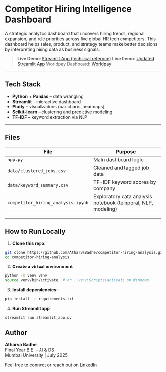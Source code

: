 # Competitor Hiring Intelligence Dashboard

 A strategic analytics dashboard that uncovers hiring trends, regional expansion, and role priorities across five global HR tech competitors. This dashboard helps sales, product, and strategy teams make better decisions by interpreting hiring data as business signals.

> **Live Demo**: [Streamlit App (technical refernce)](https://competitor-hiring-analysis-nvidydztarwnskysxtaur3.streamlit.app/)
> **Live Demo**: [Updated Streamlit App](https://competitor-hiring-analysis-g3jgwogwvzekieccsvnsk8.streamlit.app/#multiplier)
> Worldpay Dashboard: [Worldpay](https://competitor-hiring-analysis-ciiprgkgzpbgkhcscxvjas.streamlit.app/)

---

## Tech Stack

- **Python** + **Pandas** – data wrangling
- **Streamlit** – interactive dashboard
- **Plotly** – visualizations (bar charts, heatmaps)
- **Scikit-learn** – clustering and predictive modeling
- **TF-IDF** – keyword extraction via NLP

---

##  Files

| File | Purpose |
|------|---------|
| `app.py` | Main dashboard logic |
| `data/clustered_jobs.csv` | Cleaned and tagged job data |
| `data/keyword_summary.csv` | TF-IDF keyword scores by company |
| `competitor_hiring_analysis.ipynb` | Exploratory data analysis notebook (temporal, NLP, modeling) |

---

## How to Run Locally

1. **Clone this repo**:
```bash
git clone https://github.com/AtharvaBadhe/competitor-hiring-analysis.git
cd competitor-hiring-analysis

```
2. **Create a virtual environment**
```bash
python -m venv venv
source venv/bin/activate  # or .\venv\Scripts\activate on Windows

```
3. **Install dependencies:**
```bash
pip install -r requirements.txt

```
4. **Run Streamlit app**
```bash
streamlit run streamlit_app.py

```
## Author

**Atharva Badhe**  
Final Year B.E. – AI & DS  
Mumbai University | July 2025  

Feel free to connect or reach out on [LinkedIn](https://www.linkedin.com/in/atharva-badhe/)  




